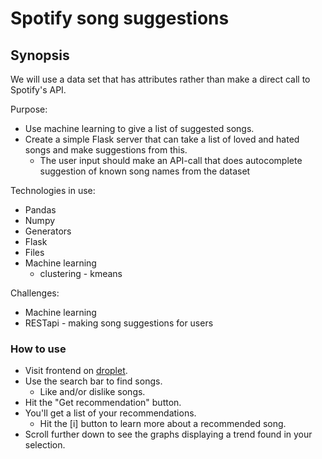# Spotify song suggestions
## Synopsis

We will use a data set that has attributes rather than make a direct call to Spotify's API.

Purpose:
* Use machine learning to give a list of suggested songs.
* Create a simple Flask server that can take a list of loved and hated songs and make suggestions from this.
  * The user input should make an API-call that does autocomplete suggestion of known song names from the dataset

Technologies in use:
* Pandas
* Numpy
* Generators
* Flask
* Files
* Machine learning
  * clustering - kmeans

Challenges:
* Machine learning
* RESTapi - making song suggestions for users


### How to use
* Visit frontend on [droplet](#).
* Use the search bar to find songs.
	* Like and/or dislike songs.
* Hit the "Get recommendation" button.
* You'll get a list of your recommendations.
	* Hit the [i] button to learn more about a recommended song.
* Scroll further down to see the graphs displaying a trend found in your selection.